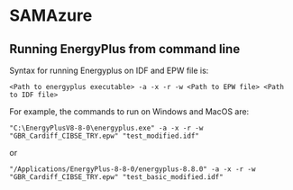 # SAMAzure

## Running EnergyPlus from command line
Syntax for running Energyplus on IDF and EPW file is:
```
<Path to energyplus executable> -a -x -r -w <Path to EPW file> <Path to IDF file>
```

For example, the commands to run on Windows and MacOS are:
```
"C:\EnergyPlusV8-8-0\energyplus.exe" -a -x -r -w "GBR_Cardiff_CIBSE_TRY.epw" "test_modified.idf"
```
or 
```
"/Applications/EnergyPlus-8-8-0/energyplus-8.8.0" -a -x -r -w "GBR_Cardiff_CIBSE_TRY.epw" "test_basic_modified.idf"
```

<!-- 
    Adding Python to bash path
    export PATH="$PATH:/c/Users/tgerrish/AppData/Local/Continuum/anaconda3/envs/py27" 
-->
